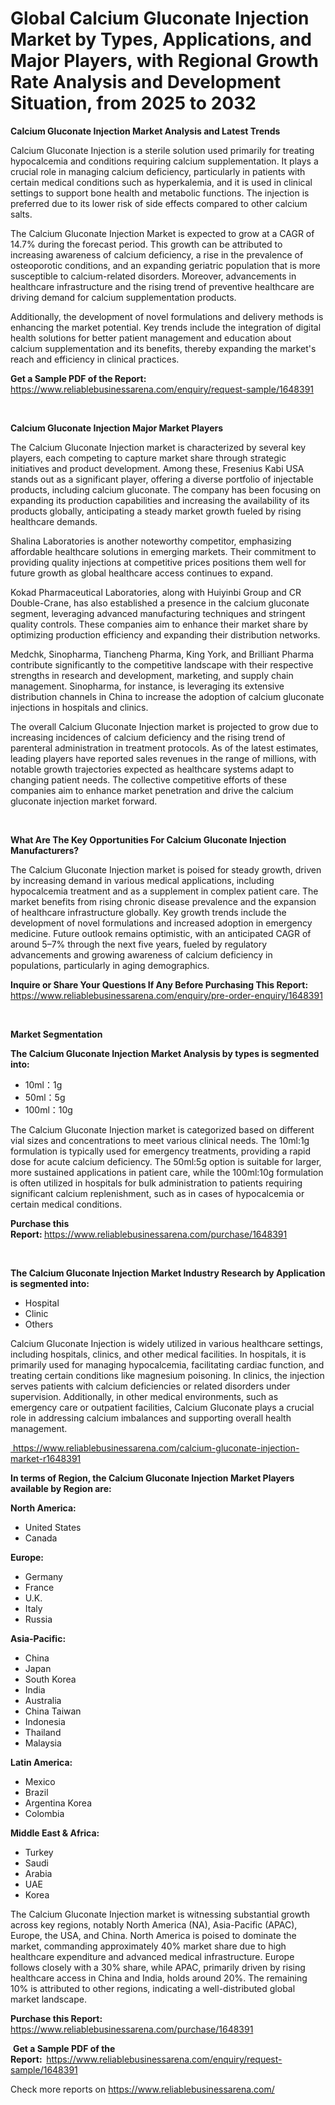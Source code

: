 <p><h1>Global Calcium Gluconate Injection Market by Types, Applications, and Major Players, with Regional Growth Rate Analysis and Development Situation, from 2025 to 2032</h1></p><p><strong>Calcium Gluconate Injection Market Analysis and Latest Trends</strong></p>
<p><p>Calcium Gluconate Injection is a sterile solution used primarily for treating hypocalcemia and conditions requiring calcium supplementation. It plays a crucial role in managing calcium deficiency, particularly in patients with certain medical conditions such as hyperkalemia, and it is used in clinical settings to support bone health and metabolic functions. The injection is preferred due to its lower risk of side effects compared to other calcium salts.</p><p>The Calcium Gluconate Injection Market is expected to grow at a CAGR of 14.7% during the forecast period. This growth can be attributed to increasing awareness of calcium deficiency, a rise in the prevalence of osteoporotic conditions, and an expanding geriatric population that is more susceptible to calcium-related disorders. Moreover, advancements in healthcare infrastructure and the rising trend of preventive healthcare are driving demand for calcium supplementation products.</p><p>Additionally, the development of novel formulations and delivery methods is enhancing the market potential. Key trends include the integration of digital health solutions for better patient management and education about calcium supplementation and its benefits, thereby expanding the market's reach and efficiency in clinical practices.</p></p>
<p><strong>Get a Sample PDF of the Report:&nbsp;</strong> <a href="https://www.reliablebusinessarena.com/enquiry/request-sample/1648391?utm_campaign=2177&utm_medium=2&utm_source=Github&utm_content=ia&utm_term=08032025&utm_id=calcium-gluconate-injection">https://www.reliablebusinessarena.com/enquiry/request-sample/1648391</a></p>
<p>&nbsp;</p>
<p><strong>Calcium Gluconate Injection Major Market Players</strong></p>
<p><p>The Calcium Gluconate Injection market is characterized by several key players, each competing to capture market share through strategic initiatives and product development. Among these, Fresenius Kabi USA stands out as a significant player, offering a diverse portfolio of injectable products, including calcium gluconate. The company has been focusing on expanding its production capabilities and increasing the availability of its products globally, anticipating a steady market growth fueled by rising healthcare demands.</p><p>Shalina Laboratories is another noteworthy competitor, emphasizing affordable healthcare solutions in emerging markets. Their commitment to providing quality injections at competitive prices positions them well for future growth as global healthcare access continues to expand.</p><p>Kokad Pharmaceutical Laboratories, along with Huiyinbi Group and CR Double-Crane, has also established a presence in the calcium gluconate segment, leveraging advanced manufacturing techniques and stringent quality controls. These companies aim to enhance their market share by optimizing production efficiency and expanding their distribution networks.</p><p>Medchk, Sinopharma, Tiancheng Pharma, King York, and Brilliant Pharma contribute significantly to the competitive landscape with their respective strengths in research and development, marketing, and supply chain management. Sinopharma, for instance, is leveraging its extensive distribution channels in China to increase the adoption of calcium gluconate injections in hospitals and clinics.</p><p>The overall Calcium Gluconate Injection market is projected to grow due to increasing incidences of calcium deficiency and the rising trend of parenteral administration in treatment protocols. As of the latest estimates, leading players have reported sales revenues in the range of millions, with notable growth trajectories expected as healthcare systems adapt to changing patient needs. The collective competitive efforts of these companies aim to enhance market penetration and drive the calcium gluconate injection market forward.</p></p>
<p>&nbsp;</p>
<p><strong>What Are The Key Opportunities For Calcium Gluconate Injection Manufacturers?</strong></p>
<p><p>The Calcium Gluconate Injection market is poised for steady growth, driven by increasing demand in various medical applications, including hypocalcemia treatment and as a supplement in complex patient care. The market benefits from rising chronic disease prevalence and the expansion of healthcare infrastructure globally. Key growth trends include the development of novel formulations and increased adoption in emergency medicine. Future outlook remains optimistic, with an anticipated CAGR of around 5–7% through the next five years, fueled by regulatory advancements and growing awareness of calcium deficiency in populations, particularly in aging demographics.</p></p>
<p><strong>Inquire or Share Your Questions If Any Before Purchasing This Report:</strong> <a href="https://www.reliablebusinessarena.com/enquiry/pre-order-enquiry/1648391?utm_campaign=2177&utm_medium=2&utm_source=Github&utm_content=ia&utm_term=08032025&utm_id=calcium-gluconate-injection">https://www.reliablebusinessarena.com/enquiry/pre-order-enquiry/1648391</a></p>
<p>&nbsp;</p>
<p><strong>Market Segmentation</strong></p>
<p><strong>The Calcium Gluconate Injection Market Analysis by types is segmented into:</strong></p>
<p><ul><li>10ml：1g</li><li>50ml：5g</li><li>100ml：10g</li></ul></p>
<p><p>The Calcium Gluconate Injection market is categorized based on different vial sizes and concentrations to meet various clinical needs. The 10ml:1g formulation is typically used for emergency treatments, providing a rapid dose for acute calcium deficiency. The 50ml:5g option is suitable for larger, more sustained applications in patient care, while the 100ml:10g formulation is often utilized in hospitals for bulk administration to patients requiring significant calcium replenishment, such as in cases of hypocalcemia or certain medical conditions.</p></p>
<p><strong>Purchase this Report:&nbsp;</strong><a href="https://www.reliablebusinessarena.com/purchase/1648391?utm_campaign=2177&utm_medium=2&utm_source=Github&utm_content=ia&utm_term=08032025&utm_id=calcium-gluconate-injection">https://www.reliablebusinessarena.com/purchase/1648391</a></p>
<p>&nbsp;</p>
<p><strong>The Calcium Gluconate Injection Market Industry Research by Application is segmented into:</strong></p>
<p><ul><li>Hospital</li><li>Clinic</li><li>Others</li></ul></p>
<p><p>Calcium Gluconate Injection is widely utilized in various healthcare settings, including hospitals, clinics, and other medical facilities. In hospitals, it is primarily used for managing hypocalcemia, facilitating cardiac function, and treating certain conditions like magnesium poisoning. In clinics, the injection serves patients with calcium deficiencies or related disorders under supervision. Additionally, in other medical environments, such as emergency care or outpatient facilities, Calcium Gluconate plays a crucial role in addressing calcium imbalances and supporting overall health management.</p></p>
<p><a href="https://www.reliablebusinessarena.com/calcium-gluconate-injection-market-r1648391?utm_campaign=2177&utm_medium=2&utm_source=Github&utm_content=ia&utm_term=08032025&utm_id=calcium-gluconate-injection">&nbsp;https://www.reliablebusinessarena.com/calcium-gluconate-injection-market-r1648391</a></p>
<p><strong>In terms of Region, the Calcium Gluconate Injection Market Players available by Region are:</strong></p>
<p>
    <p> <strong> North America: </strong>
        <ul>
            <li>United States</li>
            <li>Canada</li>
        </ul>
        </p> 
    <p> <strong> Europe: </strong>
        <ul>
            <li>Germany</li>
            <li>France</li>
            <li>U.K.</li>
            <li>Italy</li>
            <li>Russia</li>
        </ul>
        </p> 
    <p> <strong> Asia-Pacific: </strong>
        <ul>
            <li>China</li>
            <li>Japan</li>
            <li>South Korea</li>
            <li>India</li>
            <li>Australia</li>
            <li>China Taiwan</li>
            <li>Indonesia</li>
            <li>Thailand</li>
            <li>Malaysia</li>
        </ul>
        </p> 
    <p> <strong> Latin America: </strong>
        <ul>
            <li>Mexico</li>
            <li>Brazil</li>
            <li>Argentina Korea</li>
            <li>Colombia</li>
        </ul>
        </p> 
    <p> <strong> Middle East & Africa: </strong>
        <ul>
            <li>Turkey</li>
            <li>Saudi</li>
            <li>Arabia</li>
            <li>UAE</li>
            <li>Korea</li>
        </ul>
    </p>
    </p>
<p><p>The Calcium Gluconate Injection market is witnessing substantial growth across key regions, notably North America (NA), Asia-Pacific (APAC), Europe, the USA, and China. North America is poised to dominate the market, commanding approximately 40% market share due to high healthcare expenditure and advanced medical infrastructure. Europe follows closely with a 30% share, while APAC, primarily driven by rising healthcare access in China and India, holds around 20%. The remaining 10% is attributed to other regions, indicating a well-distributed global market landscape.</p></p>
<p><strong>Purchase this Report: </strong><a href="https://www.reliablebusinessarena.com/purchase/1648391?utm_campaign=2177&utm_medium=2&utm_source=Github&utm_content=ia&utm_term=08032025&utm_id=calcium-gluconate-injection">https://www.reliablebusinessarena.com/purchase/1648391</a></p>
<p>&nbsp;<strong>Get a Sample PDF of the Report:&nbsp;&nbsp;</strong><a href="https://www.reliablebusinessarena.com/enquiry/request-sample/1648391?utm_campaign=2177&utm_medium=2&utm_source=Github&utm_content=ia&utm_term=08032025&utm_id=calcium-gluconate-injection">https://www.reliablebusinessarena.com/enquiry/request-sample/1648391</a></p>
<p><strong></strong></p>
<p>Check more reports on <a href="https://www.reliablebusinessarena.com/?utm_campaign=2177&utm_medium=2&utm_source=Github&utm_content=ia&utm_term=08032025&utm_id=calcium-gluconate-injection">https://www.reliablebusinessarena.com/</a></p>